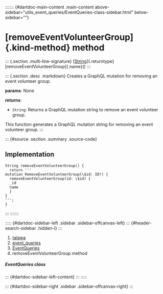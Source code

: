 ::::::: {#dartdoc-main-content .main-content above-sidebar="utils_event_queries/EventQueries-class-sidebar.html" below-sidebar=""}
<div>

# [removeEventVolunteerGroup]{.kind-method} method

</div>

::: {.section .multi-line-signature}
[[String](https://api.flutter.dev/flutter/dart-core/String-class.html)]{.returntype}
[removeEventVolunteerGroup]{.name}()
:::

::: {.section .desc .markdown}
Creates a GraphQL mutation for removing an event volunteer group.

**params**: None

**returns**:

-   `String`: Returns a GraphQL mutation string to remove an event
    volunteer group.

This function generates a GraphQL mutation string for removing an event
volunteer group.
:::

::: {#source .section .summary .source-code}
## Implementation

``` language-dart
String removeEventVolunteerGroup() {
  return '''
mutation RemoveEventVolunteerGroup(\$id: ID!) {
  removeEventVolunteerGroup(id: \$id) {
  _id
  name
  }
}
''';
}
```
:::
:::::::

::::: {#dartdoc-sidebar-left .sidebar .sidebar-offcanvas-left}
::: {#header-search-sidebar .hidden-l}
:::

1.  [talawa](../../index.html)
2.  [event_queries](../../utils_event_queries/)
3.  [EventQueries](../../utils_event_queries/EventQueries-class.html)
4.  removeEventVolunteerGroup method

##### EventQueries class

::: {#dartdoc-sidebar-left-content}
:::
:::::

::: {#dartdoc-sidebar-right .sidebar .sidebar-offcanvas-right}
:::
